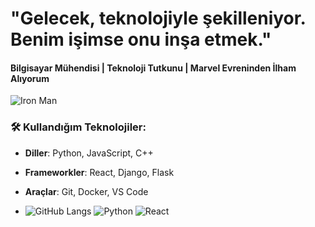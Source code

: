 # "Gelecek, teknolojiyle şekilleniyor. Benim işimse onu inşa etmek."
#### Bilgisayar Mühendisi | Teknoloji Tutkunu | Marvel Evreninden İlham Alıyorum

![Iron Man]([https://media.giphy.com/media/l0HlymN65CKeSl8k4/giphy.gif](https://i.giphy.com/media/v1.Y2lkPTc5MGI3NjExc2FqZmljN2h0cDJkMjllb2F1YXozMnVia2ZqOTNzc3VsOWMycWJveSZlcD12MV9pbnRlcm5hbF9naWZfYnlfaWQmY3Q9Zw/dBsJwo17cbYvs8vqfx/giphy.gif))

### 🛠️ Kullandığım Teknolojiler:
- **Diller**: Python, JavaScript, C++
- **Frameworkler**: React, Django, Flask
- **Araçlar**: Git, Docker, VS Code

- ![GitHub Langs](https://github-readme-stats.vercel.app/api/top-langs/?username=kullaniciadi&theme=react)
  ![Python](https://img.shields.io/badge/Python-FFD43B?style=for-the-badge&logo=python&logoColor=blue)
  ![React](https://img.shields.io/badge/React-20232A?style=for-the-badge&logo=react&logoColor=61DAFB)


<!--
**turanakcann/turanakcann** is a ✨ _special_ ✨ repository because its `README.md` (this file) appears on your GitHub profile.

Here are some ideas to get you started:

- 🔭 I’m currently working on ...
- 🌱 I’m currently learning ...
- 👯 I’m looking to collaborate on ...
- 🤔 I’m looking for help with ...
- 💬 Ask me about ...
- 📫 How to reach me: ...
- 😄 Pronouns: ...
- ⚡ Fun fact: ...
-->
